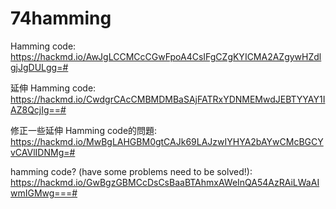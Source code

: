 # 74hamming
Hamming code:
https://hackmd.io/AwJgLCCMCcCGwFpoA4CsIFgCZgKYICMA2AZgywHZdlgjJgDULgg=#

延伸 Hamming code:
https://hackmd.io/CwdgrCAcCMBMDMBaSAjFATRxYDNMEMwdJEBTYYAY1IAZ8QcjIg==#

修正一些延伸 Hamming code的問題:
https://hackmd.io/MwBgLAHGBM0gtCAJk69LAJzwIYHYA2bAYwCMcBGCYvCAVlIDNMg=#

hamming code? (have some problems need to be solved!):
https://hackmd.io/GwBgzGBMCcDsCsBaaBTAhmxAWeInQA54AzRAiLWaAIwmIGMwg===#
